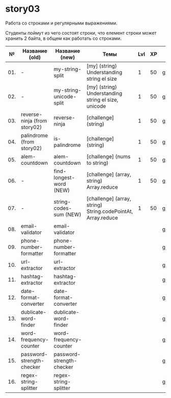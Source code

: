 # story03

Работа со строками и регулярными выражениями.

Студенты поймут из чего состоят строки, что елемент строки может хранить 2 байта, в общем как работать со строками.

| №   | Название (old)               | Название (new)            | Темы                                                         | Lvl | XP  | Ссылка                                            |     |
| --- | ---------------------------- | ------------------------- | ------------------------------------------------------------ | --- | --- | ------------------------------------------------- | --- |
| 01. | -                            | my-string-split           | [my] (string) Understanding string el size                   | 1   | 50  | [github.com](./my-string-split/README.md)         | 🚧  |
| 02. | -                            | my-string-unicode-split   | [my] (string) Understanding string el size, unicode          | 1   | 50  | [github.com](./my-string-unicode-split/README.md) | 🚧  |
| 03. | reverse-ninja (from story02) | reverse-ninja             | [challenge] (string)                                         | 1   | 50  | [github.com](./reverse-ninja/README.md)           | ✅  |
| 04. | palindrome (from story02)    | is-palindrome             | [challenge] (string)                                         | 1   | 50  | [github.com](./is-palindrome/README.md)           | ✅  |
| 05. | alem-countdown               | alem-countdown            | [challenge] (nums to string)                                 | 1   | 50  | [github.com](./alem-countdown/README.md)          | ✅  |
| 06. | -                            | find-longest-word (NEW)   | [challenge] (array, string) Array.reduce                     | 1   | 50  | [github.com](./find-longest-word/README.md)       | 🚧  |
| 07. | -                            | string-codes-sum (NEW)    | [challenge] (array, string) String.codePointAt, Array.reduce | 1   | 50  | [github.com](./string-codes-sum/README.md)        | 🚧  |
| 08. | email-validator              | email-validator           |                                                              |     |     | [github.com](./email-validator/)                  | ✅  |
| 09. | phone-number-formatter       | phone-number-formatter    |                                                              |     |     | [github.com](./phone-number-formatter/)           | ✅  |
| 10. | url-extractor                | url-extractor             |                                                              |     |     | [github.com](./url-extractor/)                    | ✅  |
| 11. | hashtag-extractor            | hashtag-extractor         |                                                              |     |     | [github.com](./hashtag-extractor/)                | ✅  |
| 12. | date-format-converter        | date-format-converter     |                                                              |     |     | [github.com](./date-format-converter/)            | ✅  |
| 13. | dublicate-word-finder        | dublicate-word-finder     |                                                              |     |     | [github.com](./dublicate-word-finder/)            | ✅  |
| 14. | word-frequency-counter       | word-frequency-counter    |                                                              |     |     | [github.com](./word-frequency-counter/)           | ✅  |
| 15. | password-strength-checker    | password-strength-checker |                                                              |     |     | [github.com](./password-strength-checker/)        | ✅  |
| 16. | regex-string-splitter        | regex-string-splitter     |                                                              |     |     | [github.com](./regex-string-splitter/)            | ✅  |
